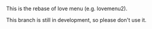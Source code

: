 This is the rebase of love menu (e.g. lovemenu2).

This branch is still in development, so please don't use it.